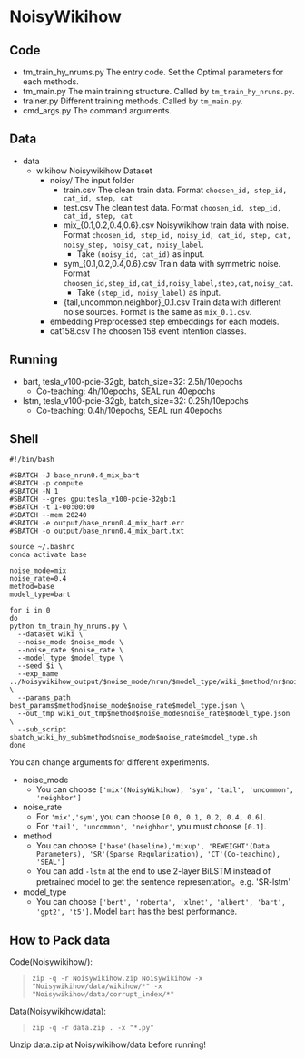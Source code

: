 # NoisyWikihow

## Code
+ tm_train_hy_nrums.py  The entry code. Set the Optimal parameters for each methods.
+ tm_main.py            The main training structure. Called by `tm_train_hy_nruns.py`.
+ trainer.py            Different training methods. Called by `tm_main.py`.
+ cmd_args.py           The command arguments.

## Data
+ data
    + wikihow           Noisywikihow Dataset
        + noisy/        The input folder
            + train.csv                         The clean train data. Format `choosen_id, step_id, cat_id, step, cat`
            + test.csv                          The clean test data. Format `choosen_id, step_id, cat_id, step, cat`
            + mix_{0.1,0.2,0.4,0.6}.csv         Noisywikihow train data with noise. Format `choosen_id, step_id, noisy_id, cat_id, step, cat, noisy_step, noisy_cat, noisy_label`.
                +   Take `(noisy_id, cat_id)` as input.
            + sym_{0.1,0.2,0.4,0.6}.csv         Train data with symmetric noise. Format `choosen_id,step_id,cat_id,noisy_label,step,cat,noisy_cat`.
                +   Take `(step_id, noisy_label)` as input.
            + {tail,uncommon,neighbor}_0.1.csv  Train data with different noise sources. Format is the same as `mix_0.1.csv`.
        + embedding     Preprocessed step embeddings for each models.
        + cat158.csv    The choosen 158 event intention classes.
    
## Running
+ bart, tesla_v100-pcie-32gb, batch_size=32: 2.5h/10epochs
    + Co-teaching: 4h/10epochs, SEAL run 40epochs
+ lstm, tesla_v100-pcie-32gb, batch_size=32: 0.25h/10epochs
    + Co-teaching: 0.4h/10epochs, SEAL run 40epochs


## Shell

```shell
#!/bin/bash
            
#SBATCH -J base_nrun0.4_mix_bart
#SBATCH -p compute
#SBATCH -N 1
#SBATCH --gres gpu:tesla_v100-pcie-32gb:1
#SBATCH -t 1-00:00:00
#SBATCH --mem 20240
#SBATCH -e output/base_nrun0.4_mix_bart.err
#SBATCH -o output/base_nrun0.4_mix_bart.txt

source ~/.bashrc
conda activate base

noise_mode=mix
noise_rate=0.4
method=base
model_type=bart

for i in 0
do
python tm_train_hy_nruns.py \
  --dataset wiki \
  --noise_mode $noise_mode \
  --noise_rate $noise_rate \
  --model_type $model_type \
  --seed $i \
  --exp_name ../Noisywikihow_output/$noise_mode/nrun/$model_type/wiki_$method/nr$noise_rate/seed$i \
  --params_path best_params$method$noise_mode$noise_rate$model_type.json \
  --out_tmp wiki_out_tmp$method$noise_mode$noise_rate$model_type.json \
  --sub_script sbatch_wiki_hy_sub$method$noise_mode$noise_rate$model_type.sh
done

```

You can change arguments for different experiments.

+ noise_mode 
    + You can choose `['mix'(NoisyWikihow), 'sym', 'tail', 'uncommon', 'neighbor']`
+ noise_rate
    + For `'mix','sym'`, you can choose `[0.0, 0.1, 0.2, 0.4, 0.6]`.
    + For `'tail', 'uncommon', 'neighbor'`, you must choose `[0.1]`.
+ method
    + You can choose `['base'(baseline),'mixup', 'REWEIGHT'(Data Parameters), 'SR'(Sparse Regularization), 'CT'(Co-teaching), 'SEAL']`
    + You can add `-lstm` at the end to use 2-layer BiLSTM instead of pretrained model to get the sentence representation。e.g. 'SR-lstm'
+ model_type
    + You can choose `['bert', 'roberta', 'xlnet', 'albert', 'bart', 'gpt2', 't5']`. Model `bart` has the best performance.

## How to Pack data
Code(Noisywikihow/):
> `zip -q -r Noisywikihow.zip Noisywikihow -x "Noisywikihow/data/wikihow/*" -x "Noisywikihow/data/corrupt_index/*"`

Data(Noisywikihow/data):
> `zip -q -r data.zip . -x "*.py"`

Unzip data.zip at Noisywikihow/data before running!